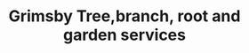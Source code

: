 ---
title: "Grimsby Tree,branch, root and garden services"
url: /grimsby/grimsby-tree-branch-root-and-garden-services/
shop: garden centre
---